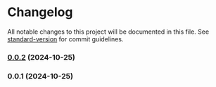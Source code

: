 # Changelog

All notable changes to this project will be documented in this file. See [standard-version](https://github.com/conventional-changelog/standard-version) for commit guidelines.

### [0.0.2](https://github.com/kasinathanb-AOT/Student-Management/compare/v0.0.1...v0.0.2) (2024-10-25)

### 0.0.1 (2024-10-25)
